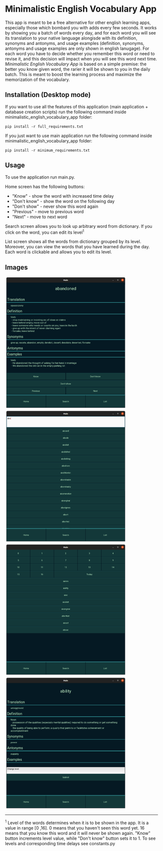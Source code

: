 # Minimalistic English Vocabulary App

This app is meant to be a free alternative for other english learning apps, especially those which bombard you with adds every few seconds. It works by showing you a batch of words every day, and for each word you will see its translation to your native language alongisde with its definition, synonyms and antonyms, and usage examples (definition, synonyms, antonyms and usage examples are only shown in english lanugage). For each word you have to decide whether you remember this word or need to revise it, and this decision will impact when you will see this word next time. *Minimalistic English Vocabulary App* is based on a simple premise: the better you know given word, the rarier it will be shown to you in the daily batch. This is meant to boost the learning process and maximize the memorization of the vocabulary.

## Installation (Desktop mode)

If you want to use all the features of this application (main application + database creation scripts) run the following command inside minimalistic_english_vocabulary_app folder:
```
pip install -r full_requirements.txt
```

If you just want to use main application run the following command inside minimalistic_english_vocabulary_app folder:
```
pip install -r minimum_requirements.txt
```

## Usage

To use the application run main.py.

Home screen has the following buttons:
- "Know" - show the word with increased time delay
- "Don't know" - show the word on the following day
- "Don't show" - never show this word again
- "Previous" - move to previous word
- "Next" - move to next word

Search screen allows you to look up arbitrary word from dictionary. If you click on the word, you can edit its level<sup>1</sup>

List screen shows all the words from dictionary grouped by its level. Moreover, you can view the words that you have learned during the day. Each word is clickable and allows you to edit its level.

## Images

<p float="left">
  <img src="images/main.png" width="400" />
  <img src="images/search.png" width="400" /> 
  <img src="images/list.png" width="400" />
  <img src="images/edit.png" width="400" /> 
</p>

-------------------------------------------
<sup>1</sup> Level of the words determines when it is to be shown in the app. It is a value in range [0 ,16]. 0 means that you haven't seen this word yet. 16 means that you know this word and it will never be shown again. "Know" button increments level value, while "Don't know" button sets it to 1. To see levels and corresponding time delays see constants.py
